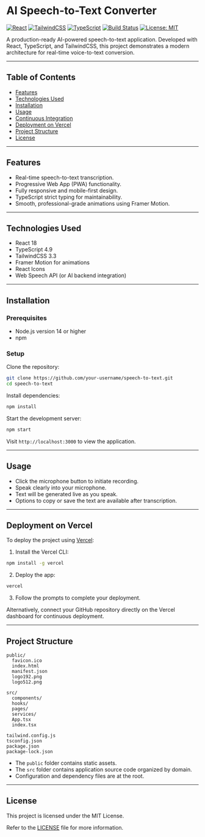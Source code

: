  # AI Speech-to-Text Converter

[![React](https://img.shields.io/badge/React-18-blue)](https://reactjs.org/)
[![TailwindCSS](https://img.shields.io/badge/TailwindCSS-3.3-38b2ac)](https://tailwindcss.com/)
[![TypeScript](https://img.shields.io/badge/TypeScript-4.9-blue)](https://www.typescriptlang.org/)
[![Build Status](https://github.com/your-username/speech-to-text/actions/workflows/ci.yml/badge.svg)](https://github.com/your-username/speech-to-text/actions)
[![License: MIT](https://img.shields.io/badge/License-MIT-yellow.svg)](LICENSE)

A production-ready AI-powered speech-to-text application.
Developed with React, TypeScript, and TailwindCSS, this project demonstrates a modern architecture for real-time voice-to-text conversion.

---

## Table of Contents

- [Features](#features)
- [Technologies Used](#technologies-used)
- [Installation](#installation)
- [Usage](#usage)
- [Continuous Integration](#continuous-integration)
- [Deployment on Vercel](#deployment-on-vercel)
- [Project Structure](#project-structure)
- [License](#license)

---

## Features

- Real-time speech-to-text transcription.
- Progressive Web App (PWA) functionality.
- Fully responsive and mobile-first design.
- TypeScript strict typing for maintainability.
- Smooth, professional-grade animations using Framer Motion.

---

## Technologies Used

- React 18
- TypeScript 4.9
- TailwindCSS 3.3
- Framer Motion for animations
- React Icons
- Web Speech API (or AI backend integration)

---

## Installation

### Prerequisites

- Node.js version 14 or higher
- npm

### Setup

Clone the repository:

```bash
git clone https://github.com/your-username/speech-to-text.git
cd speech-to-text
```

Install dependencies:

```bash
npm install
```

Start the development server:

```bash
npm start
```

Visit `http://localhost:3000` to view the application.

---

## Usage

- Click the microphone button to initiate recording.
- Speak clearly into your microphone.
- Text will be generated live as you speak.
- Options to copy or save the text are available after transcription.

---



## Deployment on Vercel

To deploy the project using [Vercel](https://vercel.com/):

1. Install the Vercel CLI:

```bash
npm install -g vercel
```

2. Deploy the app:

```bash
vercel
```

3. Follow the prompts to complete your deployment.

Alternatively, connect your GitHub repository directly on the Vercel dashboard for continuous deployment.

---

## Project Structure

```plaintext
public/
  favicon.ico
  index.html
  manifest.json
  logo192.png
  logo512.png

src/
  components/
  hooks/
  pages/
  services/
  App.tsx
  index.tsx

tailwind.config.js
tsconfig.json
package.json
package-lock.json
```

- The `public` folder contains static assets.
- The `src` folder contains application source code organized by domain.
- Configuration and dependency files are at the root.

---

## License

This project is licensed under the MIT License.

Refer to the [LICENSE](LICENSE) file for more information.

